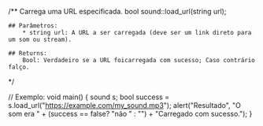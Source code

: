 /**
	Carrega uma URL especificada.
	bool sound::load_url(string url);

	## Parâmetros:
		* string url: A URL a ser carregada (deve ser um link direto para um som ou stream).

	## Returns:
		Bool: Verdadeiro se a URL foicarregada com sucesso; Caso contrário falço.
*/

// Exemplo:
void main() {
	sound s;
	bool success = s.load_url("https://example.com/my_sound.mp3");
	alert("Resultado", "O som era " + (success == false? "não " : "") + "Carregado com sucesso.");
}
